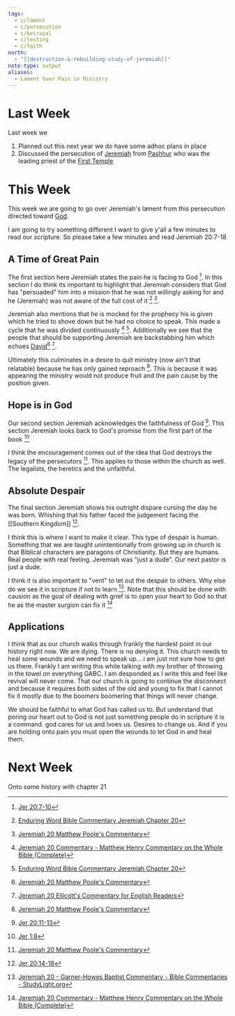 ```yaml
---
tags:
  - c/lament
  - c/persecution
  - c/betrayal
  - c/testing
  - c/faith
north:
  - "[[destruction-&-rebuilding-study-of-jeremiah]]"
note-type: output
aliases:
  - Lament Over Pain in Ministry
---
```

[^garner-howes]: [Jeremiah 20 - Garner-Howes Baptist Commentary - Bible Commentaries - StudyLight.org](https://www.studylight.org/commentaries/eng/ghb/jeremiah-20.html)
[^matthew-poole]: [Jeremiah 20 Matthew Poole's Commentary](https://biblehub.com/commentaries/poole/jeremiah/20.htm)
[^ellicott]: [Jeremiah 20 Ellicott's Commentary for English Readers](https://biblehub.com/commentaries/ellicott/jeremiah/20.htm)
[^matthew-henry]: [Jeremiah 20 Commentary - Matthew Henry Commentary on the Whole Bible (Complete)](https://www.biblestudytools.com/commentaries/matthew-henry-complete/jeremiah/20.html)
[^enduring-word]: [Enduring Word Bible Commentary Jeremiah Chapter 20](https://enduringword.com/bible-commentary/jeremiah-20/)
[^john-calvin]: [Jeremiah 20 Calvin's Commentaries](https://biblehub.com/commentaries/calvin/jeremiah/18.htm)

# Last Week
Last week we

1. Planned out this next year we do have some adhoc plans in place 
2. Discussed the persecution of [Jeremiah](p-jeremiah.md) from [Pashhur](%F0%9F%A7%91Pashhur%20son%20of%20Immer.md) who was the leading priest of the [First Temple](First%20Temple.md)

# This Week
This week we are going to go over Jeremiah's lament from this persecution directed toward [God](God.md). 

I am going to try something different I want to give y'all a few minutes to read our scripture. So please take a few minutes and read Jeremiah 20:7-18

## A Time of Great Pain
The first section here Jeremiah states the pain he is facing to God [^1].
In this section I do think its important to highlight that Jeremiah considers that God has "persuaded" him into a mission that he was not willingly asking for and he (Jeremiah) was not aware of the full cost of it [^enduring-word] [^matthew-poole]. 

Jeremiah also mentions that he is mocked for the prophecy his is given which he tried to shove down but he had no choice to speak. This made a cycle that he was divided continuously [^matthew-henry] [^enduring-word]. Additionally we see that the people that should be supporting Jeremiah are backstabbing him which echoes [David](%F0%9F%A7%91David.md)[^matthew-poole] [^ellicott].

Ultimately this culminates in a desire to quit ministry (now ain't that relatable) because he has only gained reproach [^matthew-poole]. This is because it was appearing the ministry would not produce fruit and the pain cause by the position given.

## Hope is in God
Our second section Jeremiah acknowledges the faithfulness of God [^2]. This section Jeremiah looks back to God's promise from the first part of the book [^5]

I think the encouragement comes out of the idea that God destroys the legacy of the persecutors [^matthew-poole]. This applies to those within the church as well. The legalists, the heretics and the unfaithful.

## Absolute Despair
The final section Jeremiah shows his outright dispare cursing the day he was born. Whishing that his father faced the judgement facing the [[Southern Kingdom]] [^3].

I think this is where I want to make it clear. This type of despair is human. Something that we are taught unintentionally from growing up in church is that Biblical characters are paragons of Christianity. But they are humans. Real people with real feeling. Jeremiah was "just a dude". Our next pastor is just a dude. 

I think it is also important to "vent" to let out the despair to others. Why else do we see it in scripture if not to learn [^garner-howes]. Note that this should be done with causion as the goal of dealing with grief is to open your heart to God so that he as the master surgion can fix it [^matthew-henry]


## Applications
I think that as our church walks through frankly the hardest point in our history right now. We are dying. There is no denying it. This church needs to heal some wounds and we need to speak up... i am just not sure how to get us there. Frankly I am writing this while talking with my brother of throwing in the towel on everything GABC. I am desponded as I write this and feel like revival will never come. That our church is going to continue the disconnect and because it requires both sides of the old and young to fix that I cannot fix it mostly due to the boomers boomering that things will never change.


We should be faithful to what God has called us to. But understand that poring our heart out to God is not just something people do in scripture it is a command. god cares for us and lvoes us. Desires to change us. And if you are holding onto pain you must open the wounds to let God in and heal them.

# Next Week
Onto some history with chapter 21


[^1]: [Jer 20:7-10](Jer%2020.md)
[^2]: [Jer 20:11-13](Jer%2020.md)
[^3]: [Jer 20:14-18](Jer%2020.md)
[^5]: [Jer 1:8](Jer%201.md)
